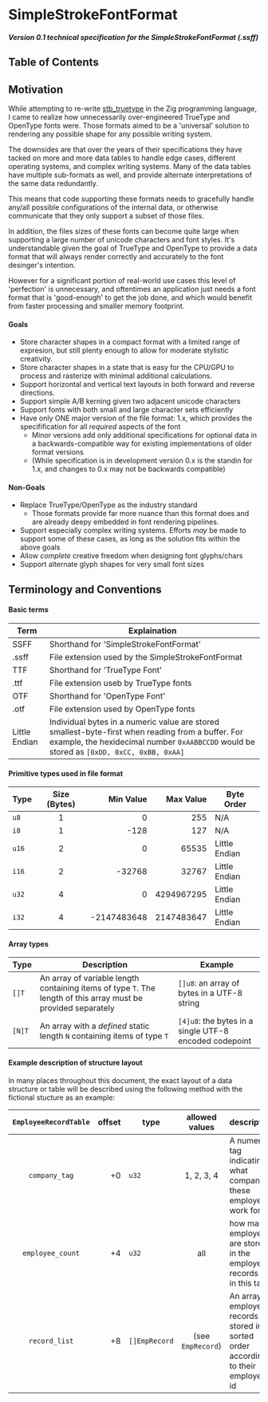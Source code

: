 # SimpleStrokeFontFormat
##### Version 0.1 technical specification for the SimpleStrokeFontFormat (.ssff)

## Table of Contents

## Motivation
While attempting to re-write [stb_truetype](https://github.com/nothings/stb/blob/master/stb_truetype.h) in the Zig programming language, I came to realize how unnecessarily over-engineered TrueType and OpenType fonts were. Those formats aimed to be a 'universal' solution to rendering any possible shape for any possible writing system.

The downsides are that over the years of their specifications they have tacked on more and more data tables to handle edge cases, different operating systems, and complex writing systems. Many of the data tables have multiple sub-formats as well, and provide alternate interpretations of the same data redundantly.

This means that code supporting these formats needs to gracefully handle any/all possible configurations of the internal data, or otherwise communicate that they only support a subset of those files.

In addition, the files sizes of these fonts can become quite large when supporting a large number of unicode characters and font styles. It's understandable given the goal of TrueType and OpenType to provide a data format that will always render correctly and accurately to the font desinger's intention.

However for a significant portion of real-world use cases this level of 'perfection' is unnecessary, and oftentimes an application just needs a font format that is 'good-enough' to get the job done, and which would benefit from faster processing and smaller memory footprint.

#### Goals
- Store character shapes in a compact format with a limited range of expresion, but still plenty enough to allow for moderate stylistic creativity.
- Store character shapes in a state that is easy for the CPU/GPU to process and rasterize with minimal additional calculations.
- Support horizontal and vertical text layouts in both forward and reverse directions.
- Support simple A/B kerning given two adjacent unicode characters
- Support fonts with both small and large character sets efficiently
- Have only ONE major version of the file format: 1.x, which provides the  specifification for all *required* aspects of the font
  - Minor versions add only additional specifications for optional data in a backwards-compatible way for existing implementations of older format versions
  -  (While specification is in development version 0.x is the standin for 1.x, and changes to 0.x may not be backwards compatible)

#### Non-Goals
- Replace TrueType/OpenType as the industry standard
  - Those formats provide far more nuance than this format does and are already deepy embedded in font rendering pipelines.
- Support especially complex writing systems. Efforts *may* be made to support some of these cases, as long as the solution fits within the above goals
- Allow *complete* creative freedom when designing font glyphs/chars
- Support alternate glyph shapes for very small font sizes

## Terminology and Conventions
#### Basic terms
| Term | Explaination |
| ---- | ------------ |
| SSFF | Shorthand for 'SimpleStrokeFontFormat'|
| .ssff | File extension used by the SimpleStrokeFontFormat |
| TTF | Shorthand for 'TrueType Font' |
| .ttf | File extension useb by TrueType fonts |
| OTF | Shorthand for 'OpenType Font' |
| .otf | File extension used by OpenType fonts |
| Little Endian | Individual bytes in a numeric value are stored smallest-byte-first when reading from a buffer. For example, the hexidecimal number `0xAABBCCDD` would be  stored as `[0xDD, 0xCC, 0xBB, 0xAA]` |

#### Primitive types used in file format
| Type | Size (Bytes) | Min Value | Max Value | Byte Order |
| :--- | :----------: | --------: | --------: | ---------- |
| `u8` | 1 | 0 | 255 | N/A |
| `i8` | 1 | -128  | 127 | N/A |
| `u16` | 2 | 0 | 65535 | Little Endian |
| `i16` | 2 | -32768 | 32767 | Little Endian |
| `u32` | 4 | 0 | 4294967295 | Little Endian |
| `i32` | 4 | -2147483648 | 2147483647| Little Endian |

#### Array types
| Type | Description | Example |
| ---- | ---- | ---- |
| `[]T` | An array of variable length containing items of type `T`. The length of this array must be provided separately | `[]u8`: an array of bytes in a UTF-8 string |
| `[N]T` |  An array with a *defined* static length `N` containing items of type `T` | `[4]u8`: the bytes in a single UTF-8 encoded codepoint

#### Example description of structure layout
In many places throughout this document, the exact layout of a data structure or table will be described using the following method with the fictional stucture as an example:

| `EmployeeRecordTable` | offset | type | allowed values | description |
| :--: | ----------: | -------- | :--------: | ---------- |
| `company_tag` | +0 | `u32` | 1, 2, 3, 4 | A numeric tag indicating what company these employees work for |
| `employee_count` | +4 | `u32`  | all | how many employees are stored in the employee records list in this table  |
| `record_list` | +8 | `[]EmpRecord` | (see `EmpRecord`) | An array of employee records stored in sorted order according to their employee id |

